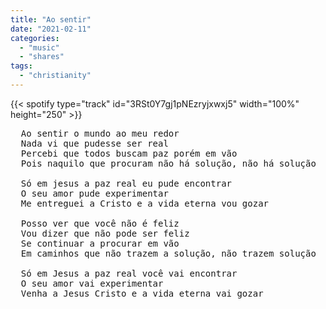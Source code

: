 ```yaml
---
title: "Ao sentir"
date: "2021-02-11"
categories:
  - "music"
  - "shares"
tags:
  - "christianity"
---
```


{{< spotify type="track" id="3RSt0Y7gj1pNEzryjxwxj5" width="100%" height="250" >}}

<pre>
  Ao sentir o mundo ao meu redor
  Nada vi que pudesse ser real
  Percebi que todos buscam paz porém em vão
  Pois naquilo que procuram não há solução, não há solução

  Só em jesus a paz real eu pude encontrar
  O seu amor pude experimentar
  Me entreguei a Cristo e a vida eterna vou gozar

  Posso ver que você não é feliz
  Vou dizer que não pode ser feliz
  Se continuar a procurar em vão
  Em caminhos que não trazem a solução, não trazem solução

  Só em Jesus a paz real você vai encontrar
  O seu amor vai experimentar
  Venha a Jesus Cristo e a vida eterna vai gozar
</pre>